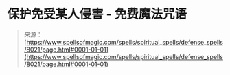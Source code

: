 <!--yml

category: 未分类

date: 2024-06-12 18:43:13

-->

# 保护免受某人侵害 - 免费魔法咒语

> 来源：[https://www.spellsofmagic.com/spells/spiritual_spells/defense_spells/8021/page.html#0001-01-01](https://www.spellsofmagic.com/spells/spiritual_spells/defense_spells/8021/page.html#0001-01-01)
